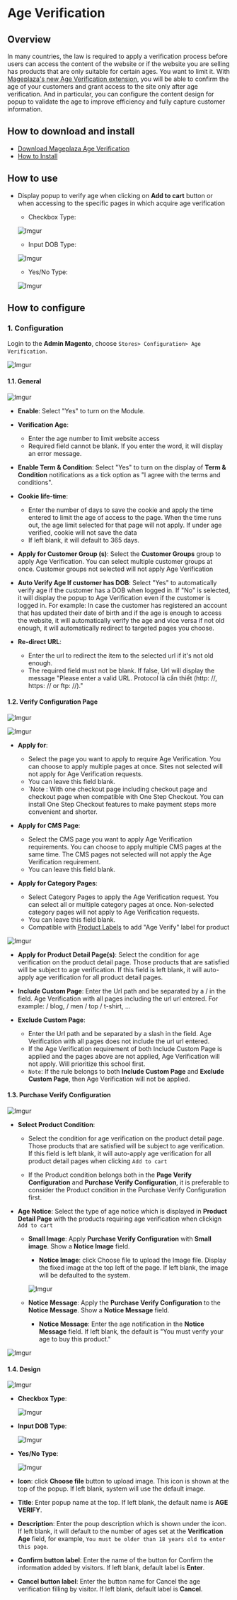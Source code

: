 # Age Verification

## Overview

In many countries, the law is required to apply a verification process before users can access the content of the website or if the website you are selling has products that are only suitable for certain ages. You want to limit it. With [Mageplaza's new Age Verification extension](https://www.mageplaza.com/magento-2-age-verification/), you will be able to confirm the age of your customers and grant access to the site only after age verification. And in particular, you can configure the content design for popup to validate the age to improve efficiency and fully capture customer information.

## How to download and install

- [Download Mageplaza Age Verification](https://www.mageplaza.com/magento-2-age-verification/)
- [How to Install](https://www.mageplaza.com/install-magento-2-extension/)


## How to use

- Display popup to verify age when clicking on **Add to cart** button or when accessing to the specific pages in which acquire age verification

  - Checkbox Type:
  
  ![Imgur](https://i.imgur.com/2Lmp2vU.png)

  - Input DOB Type:
  
  ![Imgur](https://i.imgur.com/E4bZ9go.png)
  
  - Yes/No Type:
  
  ![Imgur](https://i.imgur.com/tHaG5J7.png)
  
  
## How to configure

### 1. Configuration

Login to the **Admin Magento**, choose `Stores> Configuration> Age Verification`.

![Imgur](https://i.imgur.com/YFV3brA.gif)

#### 1.1. General

![Imgur](https://i.imgur.com/GXwHwiO.png)

- **Enable**: Select "Yes" to turn on the Module.

- **Verification Age**:
  - Enter the age number to limit website access
  - Required field cannot be blank. If you enter the word, it will display an error message.

- **Enable Term & Condition**: Select "Yes" to turn on the display of **Term & Condition** notifications as a tick option as "I agree with the terms and conditions".

- **Cookie life-time**:
  - Enter the number of days to save the cookie and apply the time entered to limit the age of access to the page. When the time runs out, the age limit selected for that page will not apply. If under age verified, cookie will not save the data
  - If left blank, it will default to 365 days.

- **Apply for Customer Group (s)**: Select the **Customer Groups** group to apply Age Verification. You can select multiple customer groups at once. Customer groups not selected will not apply Age Verification

- **Auto Verify Age If customer has DOB**: Select "Yes" to automatically verify age if the customer has a DOB when logged in. If "No" is selected, it will display the popup to Age Verification even if the customer is logged in. For example: In case the customer has registered an account that has updated their date of birth and if the age is enough to access the website, it will automatically verify the age and vice versa if not old enough, it will automatically redirect to targeted pages you choose.

- **Re-direct URL**:
  - Enter the url to redirect the item to the selected url if it's not old enough.
  - The required field must not be blank. If false, Url will display the message "Please enter a valid URL. Protocol là cần thiết (http: //, https: // or ftp: //)."


#### 1.2. Verify Configuration Page

![Imgur](https://i.imgur.com/9Soar3a.png)

![Imgur](https://i.imgur.com/KgGj5gu.png)


- **Apply for**:
  - Select the page you want to apply to require Age Verification. You can choose to apply multiple pages at once. Sites not selected will not apply for Age Verification requests.
  - You can leave this field blank.
  - `Note : With one checkout page including checkout page and checkout page when compatible with One Step Checkout. You can install One Step Checkout features to make payment steps more convenient and shorter.

- **Apply for CMS Page**:
  - Select the CMS page you want to apply Age Verification requirements. You can choose to apply multiple CMS pages at the same time. The CMS pages not selected will not apply the Age Verification requirement.
  - You can leave this field blank.

- **Apply for Category Pages**:
  - Select Category Pages to apply the Age Verification request. You can select all or multiple category pages at once. Non-selected category pages will not apply to Age Verification requests.
  - You can leave this field blank.
  - Compatible with [Product Labels](https://www.mageplaza.com/magento-2-product-labels/) to add "Age Verify" label for product

![Imgur](https://i.imgur.com/VAxXnYH.png)

- **Apply for Product Detail Page(s)**: Select the condition for age verification on the product detail page. Those products that are satisfied will be subject to age verification. If this field is left blank, it will auto-apply age verification for all product detail pages. 

- **Include Custom Page**: Enter the Url path and be separated by a / in the field. Age Verification with all pages including the url url entered. For example: / blog, / men / top / t-shirt, ...

- **Exclude Custom Page**:
  - Enter the Url path and be separated by a slash in the field. Age Verification with all pages does not include the url url entered.
  - If the Age Verification requirement of both Include Custom Page is applied and the pages above are not applied, Age Verification will not apply. Will prioritize this school first.
  - `Note`: If the rule belongs to both **Include Custom Page** and **Exclude Custom Page**, then Age Verification will not be applied.

#### 1.3. Purchase Verify Configuration

![Imgur](https://i.imgur.com/WNbrDxQ.png)

- **Select Product Condition**:
  - Select the condition for age verification on the product detail page. Those products that are satisfied will be subject to age verification. If this field is left blank, it will auto-apply age verification for all product detail pages when clicking `Add to cart`

  - If the Product condition belongs both in the **Page Verify Configuration** and **Purchase Verify Configuration**, it is preferable to consider the Product condition in the Purchase Verify Configuration first.
  
  
- **Age Notice**: Select the type of age notice which is displayed in **Product Detail Page** with the products requiring age verification when clickign `Add to cart`
  - **Small Image**: Apply **Purchase Verify Configuration** with **Small image**. Show a **Notice Image** field.
    - **Notice Image**: click Choose file to upload the Image file. Display the fixed image at the top left of the page. If left blank, the image will be defaulted to the system.
    
    ![Imgur](https://i.imgur.com/Kjyq1yO.png)

  - **Notice Message**: Apply the **Purchase Verify Configuration** to the **Notice Message**. Show a **Notice Message** field.
    - **Notice Message**: Enter the age notification in the **Notice Message** field. If left blank, the default is "You must verify your age to buy this product."

![Imgur](https://i.imgur.com/ZkPLtOc.png)

#### 1.4. Design

![Imgur](https://i.imgur.com/SbciPlS.png)

- **Checkbox Type**:
  
  ![Imgur](https://i.imgur.com/2Lmp2vU.png)

- **Input DOB Type**:
  
  ![Imgur](https://i.imgur.com/E4bZ9go.png)
  
- **Yes/No Type**:
  
  ![Imgur](https://i.imgur.com/tHaG5J7.png)


- **Icon**: click **Choose file** button to upload image. This icon is shown at the top of the popup. If left blank, system will use the default image.
- **Title**: Enter popup name at the top. If left blank, the default name is **AGE VERIFY**.
- **Description**: Enter the poup description which is shown under the icon. If left blank, it will default to the number of ages set at the **Verification Age** field, for example, `You must be older than 18 years old to enter this page`.
- **Confirm button label**: Enter the name of the button for Confirm the information added by visitors. If left blank, default label is **Enter**.
- **Cancel button label**: Enter the button name for Cancel the age verification filling by visitor. If left blank, default label is **Cancel**.



